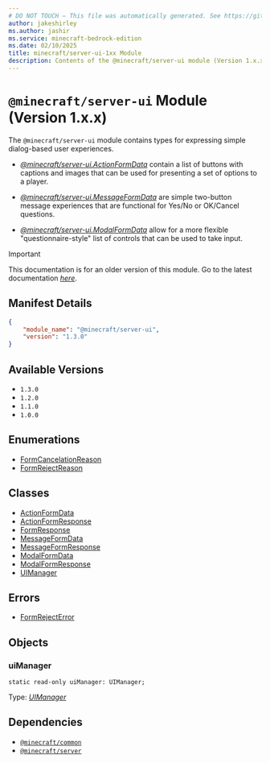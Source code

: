 ```yaml
---
# DO NOT TOUCH — This file was automatically generated. See https://github.com/mojang/minecraftapidocsgenerator to modify descriptions, examples, etc.
author: jakeshirley
ms.author: jashir
ms.service: minecraft-bedrock-edition
ms.date: 02/10/2025
title: minecraft/server-ui-1xx Module
description: Contents of the @minecraft/server-ui module (Version 1.x.x)
---
```

# `@minecraft/server-ui` Module (Version 1.x.x)

The `@minecraft/server-ui` module contains types for expressing simple dialog-based user experiences.



  * [*@minecraft/server-ui.ActionFormData*](../../../priorscriptapi/minecraft/server-ui-1xx/ActionFormData.md) contain a list of buttons with captions and images that can be used for presenting a set of options to a player.

  * [*@minecraft/server-ui.MessageFormData*](../../../priorscriptapi/minecraft/server-ui-1xx/MessageFormData.md) are simple two-button message experiences that are functional for Yes/No or OK/Cancel questions.

  * [*@minecraft/server-ui.ModalFormData*](../../../priorscriptapi/minecraft/server-ui-1xx/ModalFormData.md) allow for a more flexible "questionnaire-style" list of controls that can be used to take input.

> [!IMPORTANT]
> This documentation is for an older version of this module. Go to the latest documentation [*here*](../../../scriptapi/minecraft/server-ui/minecraft-server-ui.md).

## Manifest Details
```json
{
    "module_name": "@minecraft/server-ui",
    "version": "1.3.0"
}
```

## Available Versions
- `1.3.0`
- `1.2.0`
- `1.1.0`
- `1.0.0`

## Enumerations
- [FormCancelationReason](FormCancelationReason.md)
- [FormRejectReason](FormRejectReason.md)

## Classes
- [ActionFormData](ActionFormData.md)
- [ActionFormResponse](ActionFormResponse.md)
- [FormResponse](FormResponse.md)
- [MessageFormData](MessageFormData.md)
- [MessageFormResponse](MessageFormResponse.md)
- [ModalFormData](ModalFormData.md)
- [ModalFormResponse](ModalFormResponse.md)
- [UIManager](UIManager.md)

## Errors
- [FormRejectError](FormRejectError.md)

## Objects
  
### **uiManager**
`static read-only uiManager: UIManager;`

Type: [*UIManager*](UIManager.md)

## Dependencies
- [`@minecraft/common`](../../../scriptapi/minecraft/common/minecraft-common.md)
- [`@minecraft/server`](../../../priorscriptapi/minecraft/server-1xx/minecraft-server.md)
